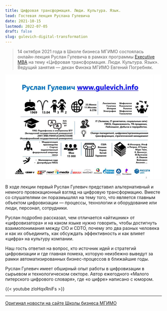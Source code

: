 ```yaml
---
title: Цифровая трансформация. Люди. Культура. Язык.
lead: Гостевая лекция Руслана Гулевича
date: 2021-10-15
lastmod: 2022-07-05
draft: false
slug: gulevich-digital-transformation
---
```


> 14 октября 2021 года в Школе бизнеса МГИМО состоялась онлайн-лекция Руслан Гулевича в рамках программы [Executive MBA](https://emba.mgimo.ru/) на тему «Цифровая трансформация. Люди. Культура. Язык». Ведущий занятия — декан Финэка МГИМО Евгений Погребняк.

[![Лекция Р.Гулевича о цифровой трансформации](gulevich.jpg)](https://www.gulevich.info/job/)

В ходе лекции первый Руслан Гулевич представил альтернативный и немного провокационный взгляд на цифровую трансформацию. Вместе со слушателями он поразмышлял на тему того, что является главным объектом цифровизации — процессы, технологии и оборудование или люди, персонал, сотрудники.

Руслан подробно рассказал, чем отличается «айтишник» от «цифровизатора» и на каком языке нужно говорить, чтобы достигнуть взаимопонимания между CIO и CDTO, почему это два разных человека и как их объединить, как обсуждать эффективность и как влияет «цифра» на культуру компании.

Наш гость ответил на вопрос, кто источник идей и стратегий цифровизации и где главная помеха, которую неизбежно выведут за рамки автоматизированных бизнес-процессов в ближайшие годы.

Руслан Гулевич имеет обширный опыт работы в цифровизации в сырьевом и технологическом секторе. Автор ежегодного «Малого питерского цифрового словаря», где «о цифре» написано с юмором.

{{< youtube zIoHqxRniFs >}}

---

[Оригинал новости на сайте Школы бизнеса МГИМО](https://mba.mgimo.ru/news/gulevich-digital)
